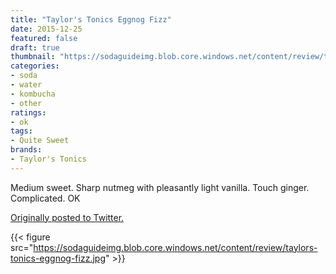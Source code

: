 ```yaml
---
title: "Taylor's Tonics Eggnog Fizz"
date: 2015-12-25
featured: false
draft: true
thumbnail: "https://sodaguideimg.blob.core.windows.net/content/review/thumbs/taylors-tonics-eggnog-fizz.jpg"
categories:
- soda
- water
- kombucha
- other
ratings:
- ok
tags:
- Quite Sweet
brands:
- Taylor's Tonics
---
```


Medium sweet. Sharp nutmeg with pleasantly light vanilla. Touch ginger. Complicated. OK 

[Originally posted to Twitter.](https://twitter.com/Cavorter/status/680483924666011648)

{{< figure src="https://sodaguideimg.blob.core.windows.net/content/review/taylors-tonics-eggnog-fizz.jpg" >}}

